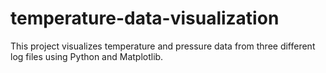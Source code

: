 # temperature-data-visualization
This project visualizes temperature and pressure data from three different log files using Python and Matplotlib.

